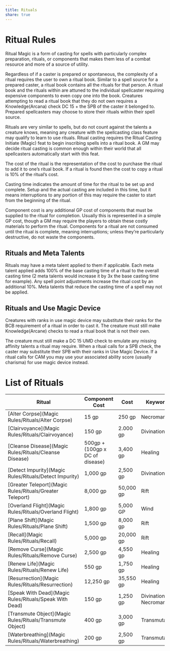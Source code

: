 ```yaml
---
title: Rituals
share: true
---
```

# Ritual Rules

Ritual Magic is a form of casting for spells with particularly complex preparation, rituals, or components that makes them less of a combat resource and more of a source of utility.

Regardless of if a caster is prepared or spontaneous, the complexity of a ritual requires the user to own a ritual book. Similar to a spell source for a prepared caster, a ritual book contains all the rituals for that person. A ritual book and the rituals within are attuned to the individual spellcaster requiring expensive components to even copy one into the book. Creatures attempting to read a ritual book that they do not own requires a Knowledge(Arcana) check DC 15 + the SPB of the caster it belonged to. Prepared spellcasters may choose to store their rituals within their spell source.

Rituals are very similar to spells, but do not count against the talents a creature knows, meaning any creature with the spellcasting class feature may qualify to learn to use rituals. Ritual casting requires the Ritual Casting Initiate (Magic) feat to begin inscribing spells into a ritual book. A GM may decide ritual casting is common enough within their world that all spellcasters automatically start with this feat.

The cost of the ritual is the representation of the cost to purchase the ritual to add it to one’s ritual book. If a ritual is found then the cost to copy a ritual is 10% of the ritual’s cost.

Casting time indicates the amount of time for the ritual to be set up and complete. Setup and the actual casting are included in this time, but it means interruptions to any portion of this may require the caster to start from the beginning of the ritual.

Component cost is any additional GP cost of components that must be supplied to the ritual for completion. Usually this is represented in a simple GP cost, though a GM may require the players to obtain these costly materials to perform the ritual. Components for a ritual are not consumed until the ritual is complete, meaning interruptions; unless they’re particularly destructive, do not waste the components.

## Rituals and Meta Talents

Rituals may have a meta talent applied to them if applicable. Each meta talent applied adds 100% of the base casting time of a ritual to the overall casting time (2 meta talents would increase it by 3x the base casting time for example). Any spell point adjustments increase the ritual cost by an additional 10%. Meta talents that reduce the casting time of a spell may not be applied.

## Rituals and Use Magic Device

Creatures with ranks in use magic device may substitute their ranks for the BCB requirement of a ritual in order to cast it. The creature must still make Knowledge(Arcane) checks to read a ritual book that is not their own.

The creature must still make a DC 15 UMD check to emulate any missing affinity talents a ritual may require. When a ritual calls for a SPB check, the caster may substitute their SPB with their ranks in Use Magic Device. If a ritual calls for CAM you may use your associated ability score (usually charisma) for use magic device instead.

# List of Rituals
| Ritual                                                   | Component Cost                  | Cost      | Keywords               |
| -------------------------------------------------------- | ------------------------------- | --------- | ---------------------- |
| [Alter Corpse](Magic Rules/Rituals/Alter Corpse)         | 15 gp                           | 250 gp    | Necromancy             |
| [Clairvoyance](Magic Rules/Rituals/Clairvoyance)         | 150 gp                          | 2.000 gp  | Divination             |
| [Cleanse Disease](Magic Rules/Rituals/Cleanse Disease)   | 500gp + (100gp x DC of disease) | 3,400 gp  | Healing                |
| [Detect Impurity](Magic Rules/Rituals/Detect Impurity)   | 1,000 gp                        | 2,500 gp  | Divination             |
| [Greater Teleport](Magic Rules/Rituals/Greater Teleport) | 8,000 gp                        | 50,000 gp | Rift                   |
| [Overland Flight](Magic Rules/Rituals/Overland Flight)   | 1,800 gp                        | 5,000 GP  | Wind                   |
| [Plane Shift](Magic Rules/Rituals/Plane Shift)           | 1,500 gp                        | 8,000 gp  | Rift                   |
| [Recall](Magic Rules/Rituals/Recall)                     | 5,000 gp                        | 20,000 gp | Rift                   |
| [Remove Curse](Magic Rules/Rituals/Remove Curse)         | 2,500 gp                        | 4,550 gp  | Healing                |
| [Renew Life](Magic Rules/Rituals/Renew Life)             | 550 gp                          | 1,750 gp  | Healing                |
| [Resurrection](Magic Rules/Rituals/Resurrection)         | 12,250 gp                       | 35,550 gp | Healing                |
| [Speak With Dead](Magic Rules/Rituals/Speak With Dead)   | 150 gp                          | 1,250 gp  | Divination, Necromancy |
| [Transmute Object](Magic Rules/Rituals/Transmute Object) | 400 gp                          | 3,000 gp  | Transmutation          |
| [Waterbreathing](Magic Rules/Rituals/Waterbreathing)     | 200 gp                          | 2,500 gp  | Transmutation          |
